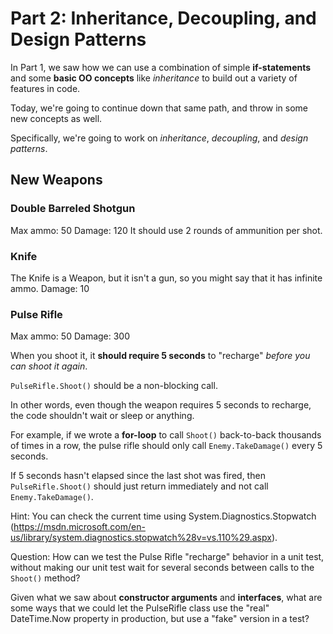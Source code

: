 # Part 2: Inheritance, Decoupling, and Design Patterns

In Part 1, we saw how we can use a combination of simple **if-statements** and some **basic OO concepts** like *inheritance* to build out a variety of features in code. 

Today, we're going to continue down that same path, and throw in some new concepts as well. 

Specifically, we're going to work on *inheritance*, *decoupling*, and *design patterns*.

## New Weapons

### Double Barreled Shotgun

Max ammo: 50
Damage: 120
It should use 2 rounds of ammunition per shot.
 
### Knife
The Knife is a Weapon, but it isn't a gun, so you might say that it has infinite ammo.
Damage: 10
 
### Pulse Rifle
Max ammo: 50
Damage: 300

When you shoot it, it **should require 5 seconds** to "recharge" *before you can shoot it again*.

`PulseRifle.Shoot()` should be a non-blocking call. 

In other words, even though the weapon requires 5 seconds to recharge, the code shouldn't wait or sleep or anything.

For example, if we wrote a **for-loop** to call `Shoot()` back-to-back thousands of times in a row, the pulse rifle should only call `Enemy.TakeDamage()` every 5 seconds. 

If 5 seconds hasn't elapsed since the last shot was fired, then `PulseRifle.Shoot()` should just return immediately and not call `Enemy.TakeDamage()`.

Hint:  You can check the current time using System.Diagnostics.Stopwatch (https://msdn.microsoft.com/en-us/library/system.diagnostics.stopwatch%28v=vs.110%29.aspx).

Question: How can we test the Pulse Rifle "recharge" behavior in a unit test, without making our unit test wait for several seconds between calls to the `Shoot()` method?  

Given what we saw about **constructor arguments** and **interfaces**, what are some ways that we could let the PulseRifle class use the "real" DateTime.Now property in production, but use a "fake" version in a test?